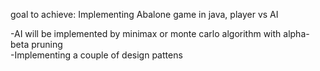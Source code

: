 goal to achieve:
Implementing Abalone game in java, player vs AI

-AI will be implemented by minimax or monte carlo algorithm with alpha-beta pruning  
-Implementing a couple of design pattens 
